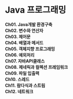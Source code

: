 # Java 프로그래밍

**Ch01. Java개발 환경구축**  
**Ch02. 변수와 연산자**  
**Ch03. 제어문**  
**Ch04. 배열과 메서드**  
**Ch05. 객체지향 프로그래밍**  
**Ch06. 예외처리**  
**Ch07. 자바API클래스**  
**Ch08. 제네릭과 컬렉션 프레임워크**  
**Ch09. 파일 입출력**  
**Ch10. 스레드**  
**Ch11. 람다식과 스트림**  
**Ch12. 네트워크**
